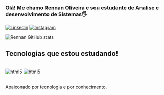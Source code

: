 
### Olá! Me chamo Rennan Oliveira e sou estudante de Analise e desenvolvimento de Sistemas🖐️

[![Linkedin](https://img.shields.io/badge/LinkedIn-0077B5?style=for-the-badge&logo=linkedin&logoColor=white)](https://www.linkedin.com/in/rennan-oliveira-bb9402202/)
[![Instagram](https://img.shields.io/badge/Instagram-E4405F?style=for-the-badge&logo=instagram&logoColor=white)](https://www.instagram.com/rennan_oliv/)

![Rennan GitHub stats](https://github-readme-stats.vercel.app/api?username=Rennoi123&show_icons=true&theme=dracula)

## Tecnologias que estou estudando!

<div style ="display: inline_block"><br/>
<img align="center" alt="html5" src="https://img.shields.io/badge/Java-ED8B00?style=for-the-badge&logo=java&logoColor=white"/>
<img align="center" alt="html5" src="https://img.shields.io/badge/MySQL-00000F?style=for-the-badge&logo=mysql&logoColor=white"/>

</div><br/>

Apaixonado por tecnologia e por conhecimento. 
